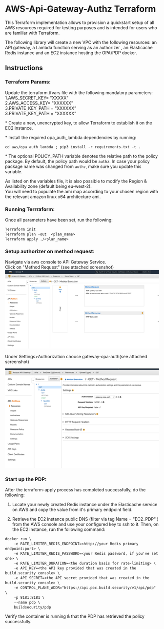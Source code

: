 # AWS-Api-Gateway-Authz Terraform

This Terraform implementation allows to provision a quickstart setup of all AWS resources required for testing purposes and is intended for users who are familiar with Terraform.

The following library will create a new VPC with the following resources: an API gateway, a Lambda function serving as an authorizer , an Elasticache Redis instance and an EC2 instance hosting the OPA/PDP docker.

## Instructions

###  Terraform Params:

Update the terraform.tfvars file with the following mandatory parameters:  
1.AWS_SECRET_KEY= "XXXXX"  
2.AWS_ACCESS_KEY= "XXXXXX"  
3.PRIVATE_KEY_PATH = "XXXXXX"  
3.PRIVATE_KEY_PATH = "XXXXXX"  

\* Create a new, unencrypted key, to allow Terraform to establish it on the EC2 instance.  

\* Install the required opa_auth_lambda dependencies by running:
```
cd aws/opa_auth_lambda ; pip3 install -r requirements.txt -t .  
```
\* The optional POLICY_PATH variable denotes the relative path to the policy package. By default, the policy path would be `authz`. In case your policy package name was changed from `authz`, make sure you update this variable. 


As listed on the variables file, it is also possible to modify the Region & Availability zone (default being eu-west-2).  
You will need to populate the ami map according to your chosen region with the relevant amazon linux x64 architecture ami.

###  Running Terrraform:   
Once all parameters have been set, run the following:
```
Terraform init  
Terraform plan -out  <plan_name>
Terraform apply ./<plan_name>
```
### Setup authorizer on method request:  
Navigate via aws console to API Gateway Service.   
Click on "Method Request" (see attached screenshot)   
![Alt text](./method-request.png?raw=true "Method")  

Under Settings>Authorization choose gateway-opa-auth(see attached screenshot)  

![Alt text](./authorization.png?raw=true "Method") 



### Start up the PDP:

After the terraform-apply process has completed successfully, do the following:

1. Locate your newly created Redis instance under the Elasticache service on AWS and copy the value from it's primary endpoint field.  

2. Retrieve the EC2 instance public DNS (filter via tag  Name = "EC2_PDP" ) from the AWS console and use your configured key to ssh to it.
Then, on the EC2 instance, run the following command:
```
docker run \
    -e RATE_LIMITER_REDIS_ENDPOINT=<http://your Redis primary endpoint:port> \
    -e RATE_LIMITER_REDIS_PASSWORD=<your Redis password, if you've set one> \
    -e RATE_LIMITER_DURATION=<the duration basis for rate-limiting> \
    -e API_KEY=<the API key provided that was created in the build.security console> \
    -e API_SECRET=<the API secret provided that was created in the build.security console> \
    -e CONTROL_PLANE_ADDR="https://api.poc.build.security/v1/api/pdp" \
    -p 8181:8181 \
    --name pdp \
    buildsecurity/pdp
```
Verify the container is running & that the PDP has retrieved the policy successfully.
